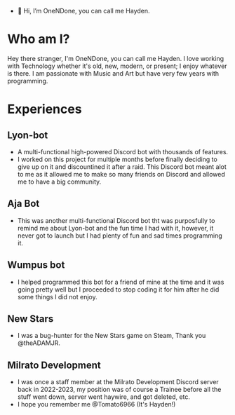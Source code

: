 - 👋 Hi, I’m OneNDone, you can call me Hayden.

<h1 style="text-aligh:centre;">Who am I?</h1>
Hey there stranger, I'm OneNDone, you can call me Hayden. I love working with Technology whether it's old, new, modern, or present; I enjoy whatever is there. I am passionate with Music and Art but have very few years with programming.


<h1 style="text-aligh:centre;">Experiences</h1>

## Lyon-bot
- A multi-functional high-powered Discord bot with thousands of features.
-  I worked on this project for multiple months before finally deciding to give up on it and discountined it after a raid. This Discord bot meant alot to me as it allowed me to make so many friends on Discord and allowed me to have a big community.
## Aja Bot
- This was another multi-functional Discord bot tht was purposfully to remind me about Lyon-bot and the fun time I had with it, however, it never got to launch but I had plenty of fun and sad times programming it.
## Wumpus bot
- I helped programmed this bot for a friend of mine at the time and it was going pretty well but I proceeded to stop coding it for him after he did some things I did not enjoy.
## New Stars
- I was a bug-hunter for the New Stars game on Steam, Thank you @theADAMJR. 
## Milrato Development
- I was once a staff member at the Milrato Development Discord server back in 2022-2023, my position was of course a Trainee before all the stuff went down, server went haywire, and got deleted, etc.
- I hope you remember me @Tomato6966 (It's Hayden!)

<!---
OneNDone/OneNDone is a ✨ special ✨ repository because its `README.md` (this file) appears on your GitHub profile.
You can click the Preview link to take a look at your changes.
--->
